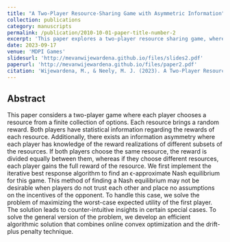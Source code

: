 ```yaml
---
title: "A Two-Player Resource-Sharing Game with Asymmetric Information"
collection: publications
category: manuscripts
permalink: /publication/2010-10-01-paper-title-number-2
excerpt: 'This paper explores a two-player resource sharing game, where the players have asymmetric information regarding the rewards brought by the resources.'
date: 2023-09-17
venue: 'MDPI Games'
slidesurl: 'http://mevanwijewardena.github.io/files/slides2.pdf'
paperurl: 'http://mevanwijewardena.github.io/files/paper2.pdf'
citation: 'Wijewardena, M., & Neely, M. J. (2023). A Two-Player Resource-Sharing Game with Asymmetric Information. Games, 14(5), 61.'
---
```


## Abstract

This paper considers a two-player game where each player chooses a resource from a finite collection of options. Each resource brings a random reward. Both players have statistical information regarding the rewards of each resource. Additionally, there exists an information asymmetry where each player has knowledge of the reward realizations of different subsets of the resources. If both players choose the same resource, the reward is divided equally between them, whereas if they choose different resources, each player gains the full reward of the resource. We first implement the iterative best response algorithm to find an ϵ-approximate Nash equilibrium for this game. This method of finding a Nash equilibrium may not be desirable when players do not trust each other and place no assumptions on the incentives of the opponent. To handle this case, we solve the problem of maximizing the worst-case expected utility of the first player. The solution leads to counter-intuitive insights in certain special cases. To solve the general version of the problem, we develop an efficient algorithmic solution that combines online convex optimization and the drift-plus penalty technique.
